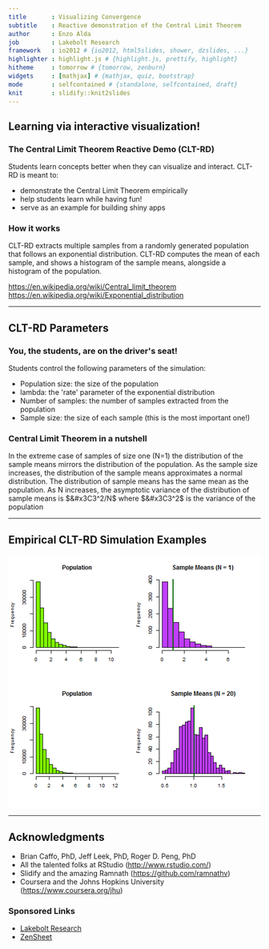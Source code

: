 ```yaml
---
title       : Visualizing Convergence
subtitle    : Reactive demonstration of the Central Limit Theorem
author      : Enzo Alda
job         : Lakebolt Research
framework   : io2012 # {io2012, html5slides, shower, dzslides, ...}
highlighter : highlight.js # {highlight.js, prettify, highlight}
hitheme     : tomorrow # {tomorrow, zenburn}
widgets     : [mathjax] # {mathjax, quiz, bootstrap}
mode        : selfcontained # {standalone, selfcontained, draft}
knit        : slidify::knit2slides
---
```


## Learning via interactive visualization!
### The Central Limit Theorem Reactive Demo (CLT-RD)
Students learn concepts better when they can visualize and interact. CLT-RD is meant to:
* demonstrate the Central Limit Theorem empirically
* help students learn while having fun!
* serve as an example for building shiny apps

### How it works
CLT-RD extracts multiple samples from a randomly generated population that follows an exponential distribution. CLT-RD computes the mean of each sample, and shows a histogram of the sample means, alongside a histogram of the population.

https://en.wikipedia.org/wiki/Central_limit_theorem
https://en.wikipedia.org/wiki/Exponential_distribution

---

## CLT-RD Parameters
### You, the students, are on the driver's seat!
Students control the following parameters of the simulation:
* Population size: the size of the population
* lambda: the 'rate' parameter of the exponential distribution
* Number of samples: the number of samples extracted from the population
* Sample size: the size of each sample (this is the most important one!)

### Central Limit Theorem in a nutshell
In the extreme case of samples of size one (N=1) the distribution of the sample means mirrors the distribution of the population. As the sample size increases, the distribution of the sample means approximates a normal distribution. The distribution of sample means has the same mean as the population. As N increases, the asymptotic variance of the distribution of sample means is <font size="+">$&#x3C3^2/N$</font> where <font size="+">$&#x3C3^2$</font> is the variance of the population</font>

---

## Empirical CLT-RD Simulation Examples

![plot of chunk unnamed-chunk-1](assets/fig/unnamed-chunk-1-1.png) 

---

## Acknowledgments

* Brian Caffo, PhD, Jeff Leek, PhD, Roger D. Peng, PhD
* All the talented folks at RStudio (http://www.rstudio.com/)
* Slidify and the amazing Ramnath (https://github.com/ramnathv)
* Coursera and the Johns Hopkins University (https://www.coursera.org/jhu)

### Sponsored Links
* <a href="http://www.lakebolt.com/">Lakebolt Research</a>
* <a href="http://www.zensheet.com/">ZenSheet</a>
